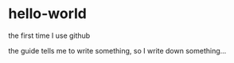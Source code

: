 # hello-world
the first time I use github

the guide tells me to write something, so I write down something...

